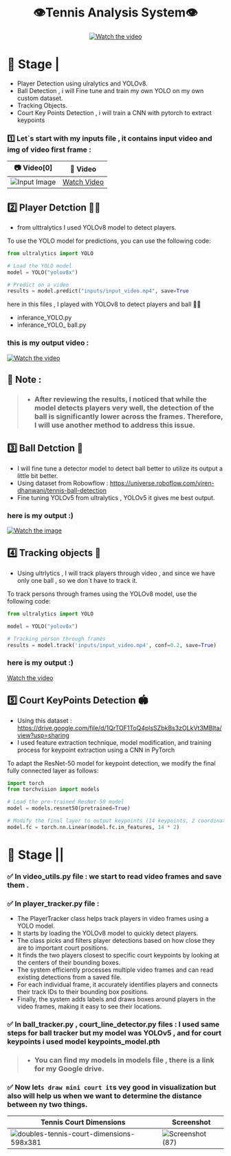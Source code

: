 

<div align="center">  

# 👁️Tennis Analysis System👁️   

[![Watch the video](https://github.com/user-attachments/assets/25cfceab-2b42-46b4-b533-3f6c3baf505e)](https://github.com/user-attachments/assets/25cfceab-2b42-46b4-b533-3f6c3baf505e)  
  
</div>



#  🏀 Stage |  

 
- Player Detection using ulralytics and YOLOv8.
- Ball Detection , i will Fine tune and train my own YOLO on my own custom dataset.
- Tracking Objects.
- Court Key Points Detection , i will train a CNN with pytorch to extract keypoints


### 1️⃣ Let`s start with my inputs file , it contains input video and img of video first frame :


| 📷 Video[0]                                            | 🎥 Video                                    |  
|------------------------------------------------------|---------------------------------------------|  
| ![Input Image](https://github.com/user-attachments/assets/3f6e0887-53b0-4b8a-8320-e256ac6709cc) | [Watch Video](https://github.com/mennaafi/TennisComp-Vision-Analysis-System/blob/main/inputs/input_video.mp4) |


## 2️⃣ Player Detction 🏃‍♂️  
 - from ulttralytics I used YOLOv8 model to detect players.
   

To use the YOLO model for predictions, you can use the following code:  

```python  
from ultralytics import YOLO  

# Load the YOLO model  
model = YOLO("yolov8x")

# Predict on a video  
results = model.predict("inputs/input_video.mp4", save=True

```
here in this files , I played with YOLOv8 to detect players and ball 🤸‍♀️
- inferance_YOLO.py
- inferance_YOLO_ ball.py

### this is my output video : 

[![Watch the video](https://github.com/user-attachments/assets/25cfceab-2b42-46b4-b533-3f6c3baf505e)](https://github.com/user-attachments/assets/78fe1c22-1709-4505-b236-90081f7e7046)


## 📌 Note :

 > - ### After reviewing the results, I noticed that while the model detects players very well, the detection of the ball is significantly lower across the frames. Therefore, I will use another method to address this issue.




## 3️⃣ Ball Detction 🏀
- I will fine tune a detector model to detect ball better to utilize its output a little bit better.
- Using dataset from Robowflow : https://universe.roboflow.com/viren-dhanwani/tennis-ball-detection
- Fine tuning YOLOv5 from ultralytics , YOLOv5 it gives me best output.

### here is my output :)

[![Watch the image](https://github.com/user-attachments/assets/760b034c-05b2-4a7a-91ec-101fcc786c64)](https://github.com/user-attachments/assets/760b034c-05b2-4a7a-91ec-101fcc786c64)


## 4️⃣ Tracking objects 🔎
- Using ultrlytics , I will track players through video , and since we have only one ball , so we don`t have to track it.

To track persons through frames using the YOLOv8 model, use the following code:  

```python  
from ultralytics import YOLO  

model = YOLO("yolov8x")  

# Tracking person through frames  
results = model.track('inputs/input_video.mp4', conf=0.2, save=True)
```
### here is my output :)

[Watch the video](https://github.com/user-attachments/assets/c613ef69-d955-439a-b485-4fdddd778e53)

## 5️⃣ Court KeyPoints Detection 🏟️
- Using  this dataset : https://drive.google.com/file/d/1QrTOF1ToQ4plsSZbkBs3zOLkVt3MBlta/view?usp=sharing
- I used feature extraction technique, model modification, and training process for keypoint extraction using a CNN in PyTorch

To adapt the ResNet-50 model for keypoint detection, we modify the final fully connected layer as follows:

```python
import torch
from torchvision import models

# Load the pre-trained ResNet-50 model
model = models.resnet50(pretrained=True)

# Modify the final layer to output keypoints (14 keypoints, 2 coordinates each)
model.fc = torch.nn.Linear(model.fc.in_features, 14 * 2)
```






#  🏀 Stage ||


###  ✅ In video_utils.py file : we start to read video frames and save them .


###  ✅ In player_tracker.py file : 

- The PlayerTracker class helps track players in video frames using a YOLO model.
- It starts by loading the YOLOv8 model to quickly detect players.
- The class picks and filters player detections based on how close they are to important court positions.
- It finds the two players closest to specific court keypoints by looking at the centers of their bounding boxes.
- The system efficiently processes multiple video frames and can read existing detections from a saved file.
- For each individual frame, it accurately identifies players and connects their track IDs to their bounding box positions.
- Finally, the system adds labels and draws boxes around players in the video frames, making it easy to see their locations.



### ✅ In ball_tracker.py  , court_line_detector.py files :  I used same steps for ball tracker but my model was YOLOv5 , and for court keypoints i used model keypoints_model.pth
 > - ### You can find my models in models file , there is a link for my Google drive.


###  ✅ Now let`s draw mini court it`s vey good in visualization but also will help us when we want to determine the distance between ny two things.


| Tennis Court Dimensions | Screenshot |  
|------------------------|------------|  
| ![doubles-tennis-court-dimensions-598x381](https://github.com/user-attachments/assets/c1f391d9-f1d9-471a-ae94-c54e237e3c4a) | ![Screenshot (87)](https://github.com/user-attachments/assets/e330f186-147b-4937-956f-90778f1c1794) |




